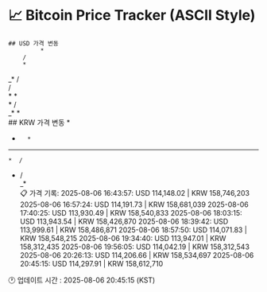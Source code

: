 # 📈 Bitcoin Price Tracker (ASCII Style)
    ## USD 가격 변동 
             *
        / 
        * 
_*     /  
       /  
     * *  
    * /   
  _*  *   
    ## KRW 가격 변동
    *         
          
 *        
         *
  *  *  * 
    *  /  
   *   /  
      _*  
    📋 가격 기록:
    2025-08-06 16:43:57: USD 114,148.02 | KRW 158,746,203
2025-08-06 16:57:24: USD 114,191.73 | KRW 158,681,039
2025-08-06 17:40:25: USD 113,930.49 | KRW 158,540,833
2025-08-06 18:03:15: USD 113,943.54 | KRW 158,426,870
2025-08-06 18:39:42: USD 113,999.61 | KRW 158,486,871
2025-08-06 18:57:50: USD 114,071.83 | KRW 158,548,215
2025-08-06 19:34:40: USD 113,947.01 | KRW 158,312,435
2025-08-06 19:56:05: USD 114,042.19 | KRW 158,312,543
2025-08-06 20:26:13: USD 114,206.66 | KRW 158,534,697
2025-08-06 20:45:15: USD 114,297.91 | KRW 158,612,710
    
🕐 업데이트 시간 : 2025-08-06 20:45:15 (KST)
